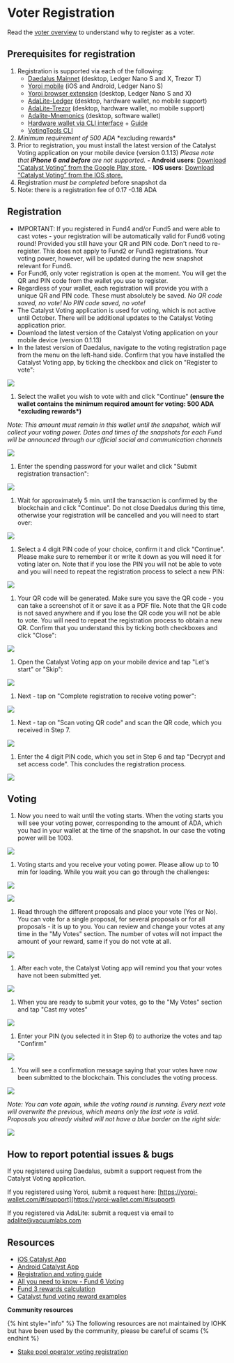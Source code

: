 # Voter Registration

Read the [voter overview](voter-guide.md) to understand why to register as a voter.

## Prerequisites for registration

1. Registration is supported via each of the following:&#x20;
   * [Daedalus Mainnet](https://daedaluswallet.io/en/download/) (desktop, Ledger Nano S and X, Trezor T)
   * [Yoroi mobile](https://yoroi-wallet.com/#/) (iOS and Android, Ledger Nano S)
   * [Yoroi browser extension](https://yoroi-wallet.com/#/) (desktop, Ledger Nano S and X)
   * [AdaLite-Ledger](https://adalite.medium.com/catalyst-voting-registration-on-adalite-71d975f75755) (desktop, hardware wallet, no mobile support)
   * [AdaLite-Trezor](https://adalite.medium.com/catalyst-voting-registration-on-adalite-71d975f75755) (desktop, hardware wallet, no mobile support)
   * [Adalite-Mnemonics](https://adalite.medium.com/catalyst-voting-registration-on-adalite-71d975f75755) (desktop, software wallet)
   * [Hardware wallet via CLI interface](https://github.com/vacuumlabs/cardano-hw-cli#catalyst-voting-registration) + [Guide](https://github.com/gitmachtl/scripts/blob/master/SPO\_Pledge\_Catalyst\_Registration.md#how-to-vote-with-funds-also-pledge-on-hardware-wallets-new)
   * [VotingTools CLI](https://github.com/input-output-hk/voting-tools)
2. _Minimum requirement of 500 ADA_ \*excluding rewards\*
3. Prior to registration, you must install the latest version of the Catalyst Voting application on your mobile device (version 0.1.13) _Please note that **iPhone 6 and before** are not supported._ **- Android users**: [Download “Catalyst Voting” from the Google Play store.](https://play.google.com/store/apps/details?id=io.iohk.vitvoting) - **IOS users**: [Download “Catalyst Voting” from the IOS store.](https://apps.apple.com/fr/app/catalyst-voting/id1517473397?l=en)
4. Registration _must be completed_ before snapshot da
5. Note: there is a registration fee of 0.17 -0.18 ADA



## Registration

* IMPORTANT: If you registered in Fund4 and/or Fund5 and were able to cast votes - your registration will be automatically valid for Fund6 voting round! Provided you still have your QR and PIN code. Don't need to re-register. This does not apply to Fund2 or Fund3 registrations. Your voting power, however, will be updated during the new snapshot relevant for Fund6.
* For Fund6, only voter registration is open at the moment. You will get the QR and PIN code from the wallet you use to register.&#x20;
* Regardless of your wallet, each registration will provide you with a unique QR and PIN code. These must absolutely be saved. _No QR code saved, no vote! No PIN code saved, no vote!_
* The Catalyst Voting application is used for voting, which is not active until October. There will be additional updates to the Catalyst Voting application prior.
* Download the latest version of the Catalyst Voting application on your mobile device (version 0.1.13)
* In the latest version of Daedalus, navigate to the voting registration page from the menu on the left-hand side. Confirm that you have installed the Catalyst Voting app, by ticking the checkbox and click on "Register to vote":

![](../.gitbook/assets/registration1.png)

1. Select the wallet you wish to vote with and click "Continue" **(ensure the wallet contains the minimum required amount for voting: 500 ADA \*excluding rewards\*)**

_Note: This amount must remain in this wallet until the snapshot, which will collect your voting power. Dates and times of the snapshots for each Fund will be announced through our official social and communication channels_

![](../.gitbook/assets/registration2.png)

1. Enter the spending password for your wallet and click "Submit registration transaction":

![](../.gitbook/assets/registration3.png)

1. Wait for approximately 5 min. until the transaction is confirmed by the blockchain and click "Continue". Do not close Daedalus during this time, otherwise your registration will be cancelled and you will need to start over:

![](../.gitbook/assets/registration4.png)

1. Select a 4 digit PIN code of your choice, confirm it and click "Continue". Please make sure to remember it or write it down as you will need it for voting later on. Note that if you lose the PIN you will not be able to vote and you will need to repeat the registration process to select a new PIN:

![](../.gitbook/assets/registration5.png)

1. Your QR code will be generated. Make sure you save the QR code - you can take a screenshot of it or save it as a PDF file. Note that the QR code is not saved anywhere and if you lose the QR code you will not be able to vote. You will need to repeat the registration process to obtain a new QR. Confirm that you understand this by ticking both checkboxes and click "Close":

![](../.gitbook/assets/registration6.png)

1. Open the Catalyst Voting app on your mobile device and tap "Let's start" or "Skip":

![](../.gitbook/assets/registration7.png)

1. Next - tap on "Complete registration to receive voting power":

![](../.gitbook/assets/registration8.png)

1. Next - tap on "Scan voting QR code" and scan the QR code, which you received in Step 7.

![](<../.gitbook/assets/registration9 (1).png>)

1. Enter the 4 digit PIN code, which you set in Step 6 and tap "Decrypt and set access code". This concludes the registration process.

![](../.gitbook/assets/registration10.png)

## Voting

1. Now you need to wait until the voting starts. When the voting starts you will see your voting power, corresponding to the amount of ADA, which you had in your wallet at the time of the snapshot. In our case the voting power will be 1003.

![](../.gitbook/assets/voting1.png)

1. Voting starts and you receive your voting power. Please allow up to 10 min for loading. While you wait you can go through the challenges:

![](../.gitbook/assets/voting2.png)

![](../.gitbook/assets/voting3.png)

1. Read through the different proposals and place your vote (Yes or No). You can vote for a single proposal, for several proposals or for all proposals - it is up to you. You can review and change your votes at any time in the "My Votes" section. The number of votes will not impact the amount of your reward, same if you do not vote at all.

![](../.gitbook/assets/voting4.png)

1. After each vote, the Catalyst Voting app will remind you that your votes have not been submitted yet.

![](../.gitbook/assets/voting5.png)

1. When you are ready to submit your votes, go to the "My Votes" section and tap "Cast my votes"

![](../.gitbook/assets/voting6.png)

1. Enter your PIN (you selected it in Step 6) to authorize the votes and tap "Confirm"

![](../.gitbook/assets/voting7.png)

1. You will see a confirmation message saying that your votes have now been submitted to the blockchain. This concludes the voting process.

![](../.gitbook/assets/voting8.png)

_Note: You can vote again, while the voting round is running. Every next vote will overwrite the previous, which means only the last vote is valid. Proposals you already visited will not have a blue border on the right side:_

![](../.gitbook/assets/voting9.png)

## How to report potential issues & bugs

If you registered using Daedalus, submit a support request from the Catalyst Voting application.

If you registered using Yoroi, submit a request here: [https://yoroi-wallet.com/#/support](https://yoroi-wallet.com/#/support)

If you registered via AdaLite: submit a request via email to [adalite@vacuumlabs.com](mailto:adalite@vacuumlabs.com)

## **Resources**

* [iOS Catalyst App](https://apps.apple.com/app/id1517473397)
* [Android Catalyst App](https://play.google.com/store/apps/details?id=io.iohk.vitvoting)
* [Registration and voting guide](https://iohk.zendesk.com/hc/en-us/articles/900005679386)
* [All you need to know - Fund 6 Voting](https://www.reddit.com/r/cardano/comments/p2xpi8/project\_catalyst\_all\_you\_need\_to\_know\_fund6\_voter/)
* [Fund 3 rewards calculation](https://docs.google.com/document/d/1Z2qLzGbLQxLgfDKqnTZFTL3IM28V8uUykptng0p5jbE/edit)
* [Catalyst fund voting reward examples](https://docs.google.com/document/d/1Z2qLzGbLQxLgfDKqnTZFTL3IM28V8uUykptng0p5jbE/edit)

**Community resources**

{% hint style="info" %}
The following resources are not maintained by IOHK but have been used by the community, please be careful of scams
{% endhint %}

* [Stake pool operator voting registration](https://github.com/gitmachtl/scripts/blob/master/SPO\_Pledge\_Catalyst\_Registration.md)
